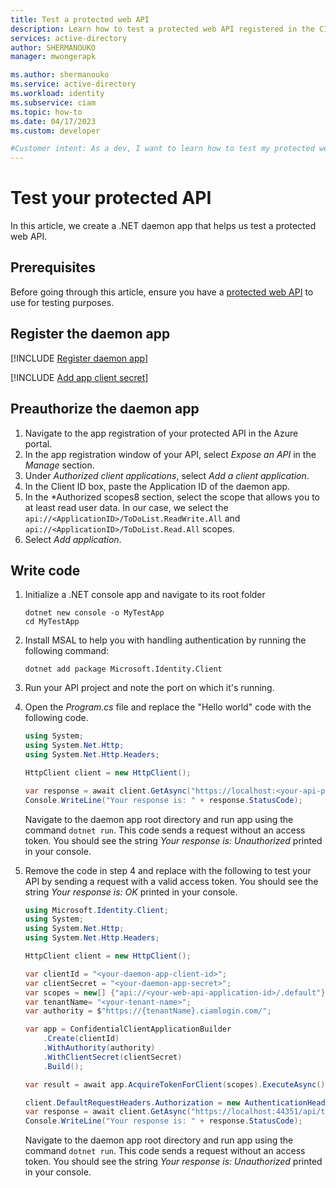 ```yaml
---
title: Test a protected web API
description: Learn how to test a protected web API registered in the CIAM tenant
services: active-directory
author: SHERMANOUKO
manager: mwongerapk

ms.author: shermanouko
ms.service: active-directory
ms.workload: identity
ms.subservice: ciam
ms.topic: how-to
ms.date: 04/17/2023
ms.custom: developer

#Customer intent: As a dev, I want to learn how to test my protected web API.
---
```


# Test your protected API

In this article, we create a .NET daemon app that helps us test a protected web API.

## Prerequisites

Before going through this article, ensure you have a [protected web API](how-to-protect-web-api-dotnet-core-protect-endpoints.md) to use for testing purposes.

## Register the daemon app 

[!INCLUDE [Register daemon app](./includes/register-app/register-daemon-app.md)]

[!INCLUDE [Add app client secret](./includes/register-app/add-app-client-secret.md)]

## Preauthorize the daemon app

1. Navigate to the app registration of your protected API in the Azure portal.
1. In the app registration window of your API, select *Expose an API* in the *Manage* section.
1. Under *Authorized client applications*, select *Add a client application*.
1. In the Client ID box, paste the Application ID of the daemon app.
1. In the *Authorized scopes8 section, select the scope that allows you to at least read user data. In our case, we select the `api://<ApplicationID>/ToDoList.ReadWrite.All` and  `api://<ApplicationID>/ToDoList.Read.All` scopes.
1. Select *Add application*.

## Write code

1. Initialize a .NET console app and navigate to its root folder

    ```dotnetcli
    dotnet new console -o MyTestApp
    cd MyTestApp
    ```
1. Install MSAL to help you with handling authentication by running the following command:
  
    ```dotnetcli
    dotnet add package Microsoft.Identity.Client
    ```
1. Run your API project and note the port on which it's running.
1. Open the *Program.cs* file and replace the "Hello world" code with the following code. 

    ```csharp
    using System;
    using System.Net.Http;
    using System.Net.Http.Headers;

    HttpClient client = new HttpClient();

    var response = await client.GetAsync("https://localhost:<your-api-port>/api/todolist");
    Console.WriteLine("Your response is: " + response.StatusCode);
    ```

    Navigate to the daemon app root directory and run app using the command `dotnet run`. This code sends a request without an access token. You should see the string *Your response is: Unauthorized* printed in your console.
1. Remove the code in step 4 and replace with the following to test your API by sending a request with a valid access token. You should see the string *Your response is: OK* printed in your console.


    ```csharp
    using Microsoft.Identity.Client;
    using System;
    using System.Net.Http;
    using System.Net.Http.Headers;

    HttpClient client = new HttpClient();

    var clientId = "<your-daemon-app-client-id>";
    var clientSecret = "<your-daemon-app-secret>";
    var scopes = new[] {"api://<your-web-api-application-id>/.default"};
    var tenantName= "<your-tenant-name>";
    var authority = $"https://{tenantName}.ciamlogin.com/";

    var app = ConfidentialClientApplicationBuilder
        .Create(clientId)
        .WithAuthority(authority)
        .WithClientSecret(clientSecret)
        .Build();

    var result = await app.AcquireTokenForClient(scopes).ExecuteAsync();

    client.DefaultRequestHeaders.Authorization = new AuthenticationHeaderValue("Bearer", result.AccessToken);
    var response = await client.GetAsync("https://localhost:44351/api/todolist");
    Console.WriteLine("Your response is: " + response.StatusCode);
    ```

    Navigate to the daemon app root directory and run app using the command `dotnet run`. This code sends a request without an access token. You should see the string *Your response is: Unauthorized* printed in your console.
